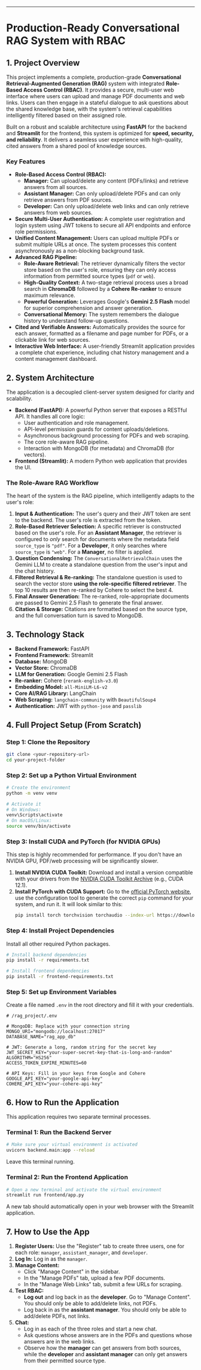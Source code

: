 
---

# Production-Ready Conversational RAG System with RBAC

## 1. Project Overview

This project implements a complete, production-grade **Conversational Retrieval-Augmented Generation (RAG)** system with integrated **Role-Based Access Control (RBAC)**. It provides a secure, multi-user web interface where users can upload and manage PDF documents and web links. Users can then engage in a stateful dialogue to ask questions about the shared knowledge base, with the system's retrieval capabilities intelligently filtered based on their assigned role.

Built on a robust and scalable architecture using **FastAPI** for the backend and **Streamlit** for the frontend, this system is optimized for **speed, security, and reliability**. It delivers a seamless user experience with high-quality, cited answers from a shared pool of knowledge sources.

### Key Features

*   **Role-Based Access Control (RBAC):**
    *   **Manager:** Can upload/delete any content (PDFs/links) and retrieve answers from all sources.
    *   **Assistant Manager:** Can only upload/delete PDFs and can only retrieve answers from PDF sources.
    *   **Developer:** Can only upload/delete web links and can only retrieve answers from web sources.
*   **Secure Multi-User Authentication:** A complete user registration and login system using JWT tokens to secure all API endpoints and enforce role permissions.
*   **Unified Content Management:** Users can upload multiple PDFs or submit multiple URLs at once. The system processes this content asynchronously as a non-blocking background task.
*   **Advanced RAG Pipeline:**
    *   **Role-Aware Retrieval:** The retriever dynamically filters the vector store based on the user's role, ensuring they can only access information from permitted source types (`pdf` or `web`).
    *   **High-Quality Context:** A two-stage retrieval process uses a broad search in **ChromaDB** followed by a **Cohere Re-ranker** to ensure maximum relevance.
    *   **Powerful Generation:** Leverages Google's **Gemini 2.5 Flash** model for superior comprehension and answer generation.
    *   **Conversational Memory:** The system remembers the dialogue history to understand follow-up questions.
*   **Cited and Verifiable Answers:** Automatically provides the source for each answer, formatted as a filename and page number for PDFs, or a clickable link for web sources.
*   **Interactive Web Interface:** A user-friendly Streamlit application provides a complete chat experience, including chat history management and a content management dashboard.

## 2. System Architecture

The application is a decoupled client-server system designed for clarity and scalability.

*   **Backend (FastAPI):** A powerful Python server that exposes a RESTful API. It handles all core logic:
    *   User authentication and role management.
    *   API-level permission guards for content uploads/deletions.
    *   Asynchronous background processing for PDFs and web scraping.
    *   The core role-aware RAG pipeline.
    *   Interaction with MongoDB (for metadata) and ChromaDB (for vectors).
*   **Frontend (Streamlit):** A modern Python web application that provides the UI.

### The Role-Aware RAG Workflow

The heart of the system is the RAG pipeline, which intelligently adapts to the user's role:

1.  **Input & Authentication:** The user's query and their JWT token are sent to the backend. The user's role is extracted from the token.
2.  **Role-Based Retriever Selection:** A specific retriever is constructed based on the user's role. For an **Assistant Manager**, the retriever is configured to *only* search for documents where the metadata field `source_type` is `"pdf"`. For a **Developer**, it only searches where `source_type` is `"web"`. For a **Manager**, no filter is applied.
3.  **Question Condensing:** The `ConversationalRetrievalChain` uses the Gemini LLM to create a standalone question from the user's input and the chat history.
4.  **Filtered Retrieval & Re-ranking:** The standalone question is used to search the vector store **using the role-specific filtered retriever**. The top 10 results are then re-ranked by Cohere to select the best 4.
5.  **Final Answer Generation:** The re-ranked, role-appropriate documents are passed to Gemini 2.5 Flash to generate the final answer.
6.  **Citation & Storage:** Citations are formatted based on the source type, and the full conversation turn is saved to MongoDB.

## 3. Technology Stack

*   **Backend Framework:** FastAPI
*   **Frontend Framework:** Streamlit
*   **Database:** MongoDB
*   **Vector Store:** ChromaDB
*   **LLM for Generation:** Google Gemini 2.5 Flash
*   **Re-ranker:** Cohere (`rerank-english-v3.0`)
*   **Embedding Model:** `all-MiniLM-L6-v2`
*   **Core AI/RAG Library:** LangChain
*   **Web Scraping:** `langchain-community` with `BeautifulSoup4`
*   **Authentication:** JWT with `python-jose` and `passlib`

## 4. Full Project Setup (From Scratch)

### Step 1: Clone the Repository
```bash
git clone <your-repository-url>
cd your-project-folder
```

### Step 2: Set up a Python Virtual Environment
```bash
# Create the environment
python -m venv venv

# Activate it
# On Windows:
venv\Scripts\activate
# On macOS/Linux:
source venv/bin/activate
```

### Step 3: Install CUDA and PyTorch (for NVIDIA GPUs)
This step is highly recommended for performance. If you don't have an NVIDIA GPU, PDF/web processing will be significantly slower.

1.  **Install NVIDIA CUDA Toolkit:** Download and install a version compatible with your drivers from the [NVIDIA CUDA Toolkit Archive](https://developer.nvidia.com/cuda-toolkit-archive) (e.g., CUDA 12.1).
2.  **Install PyTorch with CUDA Support:** Go to the [official PyTorch website](https://pytorch.org/get-started/locally/), use the configuration tool to generate the correct `pip` command for your system, and run it. It will look similar to this:
    ```bash
    pip install torch torchvision torchaudio --index-url https://download.pytorch.org/whl/cu121
    ```

### Step 4: Install Project Dependencies
Install all other required Python packages.
```bash
# Install backend dependencies
pip install -r requirements.txt

# Install frontend dependencies
pip install -r frontend-requirements.txt
```

### Step 5: Set up Environment Variables
Create a file named `.env` in the root directory and fill it with your credentials.

```env
# /rag_project/.env

# MongoDB: Replace with your connection string
MONGO_URI="mongodb://localhost:27017" 
DATABASE_NAME="rag_app_db"

# JWT: Generate a long, random string for the secret key
JWT_SECRET_KEY="your-super-secret-key-that-is-long-and-random"
ALGORITHM="HS256"
ACCESS_TOKEN_EXPIRE_MINUTES=60

# API Keys: Fill in your keys from Google and Cohere
GOOGLE_API_KEY="your-google-api-key"
COHERE_API_KEY="your-cohere-api-key"
```

## 6. How to Run the Application

This application requires two separate terminal processes.

### Terminal 1: Run the Backend Server
```bash
# Make sure your virtual environment is activated
uvicorn backend.main:app --reload
```
Leave this terminal running.

### Terminal 2: Run the Frontend Application
```bash
# Open a new terminal and activate the virtual environment
streamlit run frontend/app.py
```
A new tab should automatically open in your web browser with the Streamlit application.

## 7. How to Use the App

1.  **Register Users:** Use the "Register" tab to create three users, one for each role: `manager`, `assistant_manager`, and `developer`.
2.  **Log In:** Log in as the `manager`.
3.  **Manage Content:**
    *   Click "Manage Content" in the sidebar.
    *   In the "Manage PDFs" tab, upload a few PDF documents.
    *   In the "Manage Web Links" tab, submit a few URLs for scraping.
4.  **Test RBAC:**
    *   **Log out** and log back in as the **developer**. Go to "Manage Content". You should only be able to add/delete links, not PDFs.
    *   Log back in as the **assistant manager**. You should only be able to add/delete PDFs, not links.
5.  **Chat:**
    *   Log in as each of the three roles and start a new chat.
    *   Ask questions whose answers are in the PDFs and questions whose answers are in the web links.
    *   Observe how the **manager** can get answers from both sources, while the **developer** and **assistant manager** can only get answers from their permitted source type.